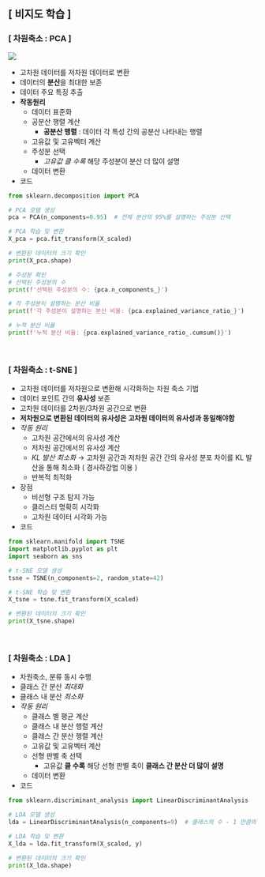 ## [ 비지도 학습 ]

### [ 차원축소 : PCA ]

![](https://velog.velcdn.com/images/yejingksdpwls/post/04915f04-f2d0-4337-b1cf-a82e4a52b770/image.png)

- 고차원 데이터를 저차원 데이터로 변환
- 데이터의 **분산**을 최대한 보존
- 데이터 주요 특징 추출
&nbsp;
- **작동원리**
    - 데이터 표준화
    - 공분산 행렬 계산
        - **공분산 행렬** : 데이터 각 특성 간의 공분산 나타내는 행렬
    - 고유값 및 고유벡터 계산
    - 주성분 선택
        - *고유값 클 수록* 해당 주성분이 분산 더 많이 설명
    - 데이터 변환
    &nbsp;
- 코드

```python
from sklearn.decomposition import PCA

# PCA 모델 생성
pca = PCA(n_components=0.95)  # 전체 분산의 95%를 설명하는 주성분 선택

# PCA 학습 및 변환
X_pca = pca.fit_transform(X_scaled)

# 변환된 데이터의 크기 확인
print(X_pca.shape)

# 주성분 확인
# 선택된 주성분의 수
print(f'선택된 주성분의 수: {pca.n_components_}')

# 각 주성분이 설명하는 분산 비율
print(f'각 주성분이 설명하는 분산 비율: {pca.explained_variance_ratio_}')

# 누적 분산 비율
print(f'누적 분산 비율: {pca.explained_variance_ratio_.cumsum()}')
```
&nbsp;
&nbsp;
### [ 차원축소 : t-SNE ]

- 고차원 데이터를 저차원으로 변환해 시각화하는 차원 축소 기법
- 데이터 포인트 간의 **유사성** 보존
- 고차원 데이터를 2차원/3차원 공간으로 변환
- **저차원으로 변환된 데이터의 유사성은 고차원 데이터의 유사성과 동일해야함**
&nbsp;
- *작동 원리*
    - 고차원 공간에서의 유사성 계산
    - 저차원 공간에서의 유사성 계산
    - *KL 발산 최소화* → 고차원 공간과 저차원 공간 간의 유사성 분포 차이를 KL 발산을 통해 최소화 ( 경사하강법 이용 )
    - 반복적 최적화
    &nbsp;
- 장점
    - 비선형 구조 탐지 가능
    - 클러스터 명확히 시각화
    - 고차원 데이터 시각화 가능
    &nbsp;
- 코드

```python
from sklearn.manifold import TSNE
import matplotlib.pyplot as plt
import seaborn as sns

# t-SNE 모델 생성
tsne = TSNE(n_components=2, random_state=42)

# t-SNE 학습 및 변환
X_tsne = tsne.fit_transform(X_scaled)

# 변환된 데이터의 크기 확인
print(X_tsne.shape)
```
&nbsp;
&nbsp;
### [ 차원축소 : LDA ]

- 차원축소, 분류 동시 수행
- 클래스 간 분산 *최대화*
- 클래스 내 분산 *최소화*
&nbsp;
- *작동 원리*
    - 클래스 별 평균 계산
    - 클래스 내 분산 행렬 계산
    - 클래스 간 분산 행렬 계산
    - 고유값 및 고유벡터 계산
    - 선형 판별 축  선택
        - 고유값 **클 수록** 해당 선형 판별 축이 **클래스 간 분산 더 많이 설명**
    - 데이터 변환
    &nbsp;
- 코드

```python
from sklearn.discriminant_analysis import LinearDiscriminantAnalysis

# LDA 모델 생성
lda = LinearDiscriminantAnalysis(n_components=9)  # 클래스의 수 - 1 만큼의 선형 판별 축 선택

# LDA 학습 및 변환
X_lda = lda.fit_transform(X_scaled, y)

# 변환된 데이터의 크기 확인
print(X_lda.shape)
```